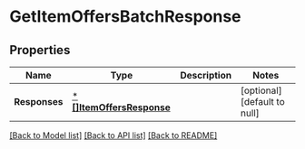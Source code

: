 # GetItemOffersBatchResponse

## Properties
Name | Type | Description | Notes
------------ | ------------- | ------------- | -------------
**Responses** | [***[]ItemOffersResponse**](array.md) |  | [optional] [default to null]

[[Back to Model list]](../README.md#documentation-for-models) [[Back to API list]](../README.md#documentation-for-api-endpoints) [[Back to README]](../README.md)

